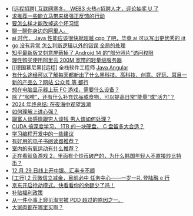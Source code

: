 + [[远程招聘] 互联网寒冬， WEB3 火热🔥招聘人才，评论抽奖 U 了](https://www.v2ex.com/t/1100875)
+ [求推荐一些能立马带来极强正反馈的行动](https://www.v2ex.com/t/1100870)
+ [要怎么样才能改掉这个坏习惯](https://www.v2ex.com/t/1100857)
+ [聊一聊你身边的阿里人。](https://www.v2ex.com/t/1100847)
+ [ai 时代， Java 性能应该很快就超越 cpp 了吧，毕竟 ai 可以写出更优秀的 jit](https://www.v2ex.com/t/1100891)
+ [go 没有异常 怎么判断逻辑以外的错误 全局的处理](https://www.v2ex.com/t/1100894)
+ [知乎最新版又刻意屏蔽掉了 Android 14 的“部分照片”访问权限](https://www.v2ex.com/t/1100842)
+ [理性购买使用阿里云 200M 宽带的轻量级服务器](https://www.v2ex.com/t/1100927)
+ [[德国慕尼黑][远程] 全栈软件工程师 [ Java Angular](https://www.v2ex.com/t/1100843)
+ [有什么途经可以了解每天都新出了什么黑科技、高科技、创意、好玩、耳目一新的产品么？网站 公众号 等 都行](https://www.v2ex.com/t/1100846)
+ [想在电脑显示器上玩 FC 游戏，需要什么设备？](https://www.v2ex.com/t/1100880)
+ [除了“咖啡”，还有什么补充饮品或食物，可以提高日常“能量”或“活力”？](https://www.v2ex.com/t/1100944)
+ [2024 年终总结: 在夜海中观望浪潮](https://www.v2ex.com/t/1100909)
+ [如何理解上进心强？](https://www.v2ex.com/t/1100959)
+ [跟富人谈感情跟穷人谈钱 男人该如何处理？](https://www.v2ex.com/t/1100972)
+ [CUDA 搞深度学习， 1TB 的一块硬盘， C 盘留多大合适？](https://www.v2ex.com/t/1100947)
+ [学习编程开发中的一些建议](https://www.v2ex.com/t/1100994)
+ [有好用的电子书阅读器推荐？](https://www.v2ex.com/t/1101002)
+ [室内的有氧运动有什么推荐？](https://www.v2ex.com/t/1101017)
+ [正在看鱿鱼游戏 2，里面有个炒币破产的，为什么韩国年轻人不直接炒比特币？](https://www.v2ex.com/t/1100988)
+ [12 月 29 日线上开中银、汇丰卡不顺](https://www.v2ex.com/t/1101000)
+ [[工行] 2 元微信立减金，目前必中
任务中心——一岁一礼 登陆融 e 行](https://www.v2ex.com/t/1101004)
+ [京东开启抢劫模式。快看看你的余额少了吗！](https://www.v2ex.com/t/1101049)
+ [补贴福利政策](https://www.v2ex.com/t/1101021)
+ [从一件小事上窥见淘宝被 PDD 超过的原因之一。](https://www.v2ex.com/t/1101071)
+ [大家肉都在哪里买啊？](https://www.v2ex.com/t/1101038)

